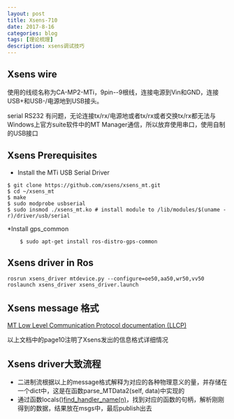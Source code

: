 ```yaml
---
layout: post
title: Xsens-710
date: 2017-8-16
categories: blog
tags: [理论梳理]
description: xsens调试技巧
---
```


## Xsens wire

使用的线缆名称为CA-MP2-MTi，9pin--9根线，连接电源到Vin和GND，连接USB+和USB-/电源地到USB接头。

serial RS232 有问题，无论连接tx/rx/电源地或者tx/rx或者交换tx/rx都无法与Windows上官方suite软件中的MT Manager通信，所以放弃使用串口，使用自制的USB接口

## Xsens Prerequisites

* Install the MTi USB Serial Driver

```
$ git clone https://github.com/xsens/xsens_mt.git
$ cd ~/xsens_mt
$ make
$ sudo modprobe usbserial
$ sudo insmod ./xsens_mt.ko # install module to /lib/modules/$(uname -r)/driver/usb/serial
```

*Install gps_common

        $ sudo apt-get install ros-distro-gps-common

## Xsens driver in Ros

```
rosrun xsens_driver mtdevice.py --configure=oe50,aa50,wr50,vv50
roslaunch xsens_driver xsens_driver.launch
```

## Xsens message 格式

[MT Low Level Communication Protocol documentation (LLCP)](https://xsens.com/download/usermanual/ISM/MT_LowLevelCommunicationProtocol_Documentation.pdf)

以上文档中的page10注明了Xsens发出的信息格式详细情况

## Xsens driver大致流程

* 二进制流根据以上的message格式解释为对应的各种物理意义的量，并存储在一个dict中，这是在函数parse_MTData2(self, data)中实现的
* 通过函数locals()[find_handler_name(n)](o)，找到对应的函数的句柄，解析刚刚得到的数据，结果放在msgs中，最后publish出去



















